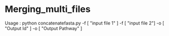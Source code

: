 # Merging_multi_files

Usage : python concatenatefasta.py -f [ "input file 1" ] -f [ "input file 2"] -o [  "Output Id" ] -o [ "Output Pathway" ] 
